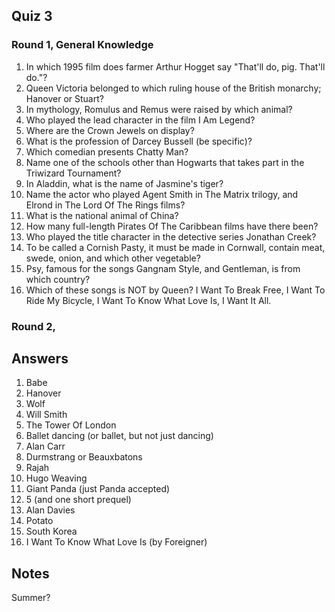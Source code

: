 ## Quiz 3

### Round 1, General Knowledge
1. In which 1995 film does farmer Arthur Hogget say "That'll do, pig. That'll do."?
2. Queen Victoria belonged to which ruling house of the British monarchy; Hanover or Stuart?
3. In mythology, Romulus and Remus were raised by which animal?
4. Who played the lead character in the film I Am Legend?
5. Where are the Crown Jewels on display?
6. What is the profession of Darcey Bussell (be specific)?
7. Which comedian presents Chatty Man?
8. Name one of the schools other than Hogwarts that takes part in the Triwizard Tournament?
9. In Aladdin, what is the name of Jasmine's tiger?
10. Name the actor who played Agent Smith in The Matrix trilogy, and Elrond in The Lord Of The Rings films?
11. What is the national animal of China?
12. How many full-length Pirates Of The Caribbean films have there been?
13. Who played the title character in the detective series Jonathan Creek?
14. To be called a Cornish Pasty, it must be made in Cornwall, contain meat, swede, onion, and which other vegetable?
15. Psy, famous for the songs Gangnam Style, and Gentleman, is from which country?
16. Which of these songs is NOT by Queen? I Want To Break Free, I Want To Ride My Bicycle, I Want To Know What Love Is, I Want It All.

### Round 2, 


## Answers
1. Babe
2. Hanover
3. Wolf
4. Will Smith
5. The Tower Of London
6. Ballet dancing (or ballet, but not just dancing)
7. Alan Carr
8. Durmstrang or Beauxbatons
9. Rajah
10. Hugo Weaving
11. Giant Panda (just Panda accepted)
12. 5 (and one short prequel)
13. Alan Davies
14. Potato
15. South Korea
16. I Want To Know What Love Is (by Foreigner)






## Notes

Summer?

